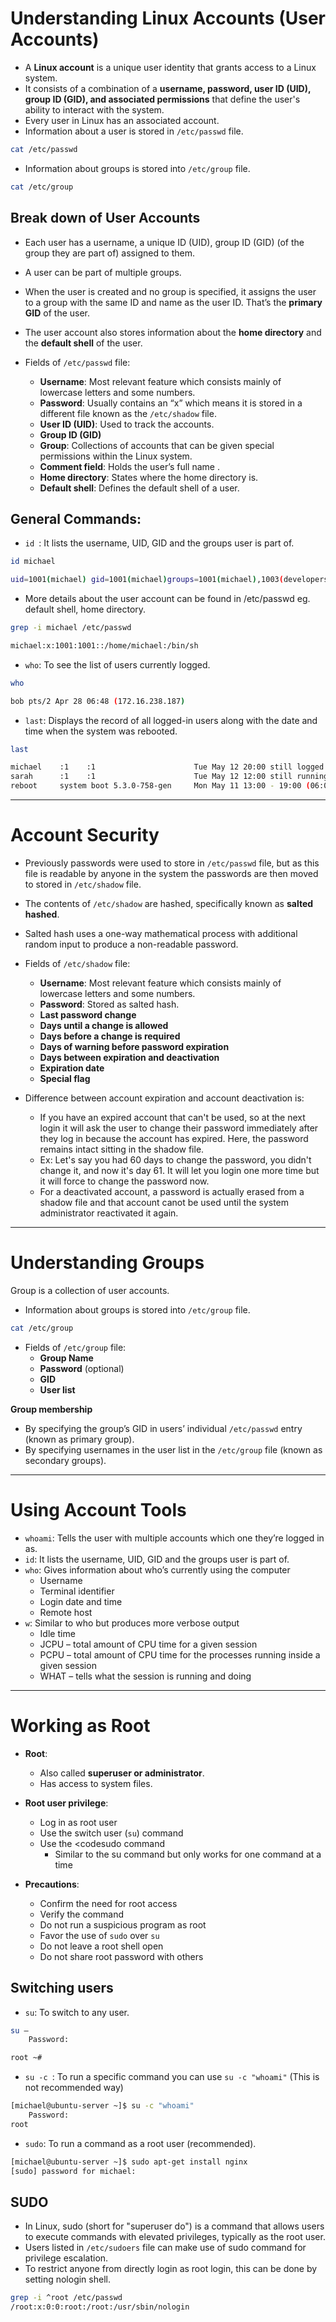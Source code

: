 # Understanding Linux Accounts (User Accounts)
- A **Linux account** is a unique user identity that grants access to a Linux system.
- It consists of a combination of a **username, password, user ID (UID), group ID (GID), and associated permissions** that define the user's ability to interact with the system.
- Every user in Linux has an associated account.
- Information about a user is stored in <code>/etc/passwd</code> file.
```bash
cat /etc/passwd
```
- Information about groups is stored into <code>/etc/group</code> file.
```bash
cat /etc/group
```

## Break down of User Accounts
- Each user has a username, a unique ID (UID), group ID (GID) (of the group they are part of) assigned to them.
- A user can be part of multiple groups.
- When the user is created and no group is specified, it assigns the user to a group with the same ID and name as the user ID. That’s the **primary GID** of the user.
- The user account also stores information about the **home directory** and the **default shell** of the user.

- Fields of <code>/etc/passwd</code> file:
    - **Username**: Most relevant feature which consists mainly of lowercase letters and some numbers.
    - **Password**: Usually contains an “x” which means it is stored in a different file known as the <code>/etc/shadow</code> file.
    - **User ID (UID)**: Used to track the accounts.
    - **Group ID (GID)**
    - **Group**: Collections of accounts that can be given special permissions within the Linux system.
    - **Comment field**: Holds the user’s full name .
    - **Home directory**: States where the home directory is.
    - **Default shell**: Defines the default shell of a user.

## General Commands:
- <code>id <username></code>: It lists the username, UID, GID and the groups user is part of.
```bash
id michael

uid=1001(michael) gid=1001(michael)groups=1001(michael),1003(developers)
```
- More details about the user account can be found in /etc/passwd eg. default shell, home directory.
```bash
grep -i michael /etc/passwd

michael:x:1001:1001::/home/michael:/bin/sh
```
- <code>who</code>: To see the list of users currently logged.
```bash
who

bob pts/2 Apr 28 06:48 (172.16.238.187)
```
- <code>last</code>: Displays the record of all logged-in users along with the date and time when the system was rebooted.
```bash
last

michael    :1    :1                      Tue May 12 20:00 still logged in
sarah      :1    :1                      Tue May 12 12:00 still running
reboot     system boot 5.3.0-758-gen     Mon May 11 13:00 - 19:00 (06:00)
```

---

# Account Security
- Previously passwords were used to store in <code>/etc/passwd</code> file, but as this file is readable by anyone in the system the passwords are then moved to stored in <code>/etc/shadow</code> file.
- The contents of <code>/etc/shadow</code> are hashed, specifically known as **salted hashed**.
- Salted hash uses a one-way mathematical process with additional random input to produce a non-readable password.

- Fields of <code>/etc/shadow</code> file:
    - **Username**: Most relevant feature which consists mainly of lowercase letters and some numbers.
    - **Password**: Stored as salted hash.
    - **Last password change**
    - **Days until a change is allowed**
    - **Days before a change is required**
    - **Days of warning before password expiration**
    - **Days between expiration and deactivation**
    - **Expiration date**
    - **Special flag**

- Difference between account expiration and account deactivation is:
    - If you have an expired account that can't be used, so at the next login it will ask the user to change their password immediately after they log in because the account has expired. Here, the password remains intact sitting in the shadow file.
    - Ex: Let's say you had 60 days to change the password, you didn't change it, and now it's day 61. It will let you login one more time but it will force to change the password now.
    - For a deactivated account, a password is actually erased from a shadow file and that account canot be used until the system administrator reactivated it again.

---

# Understanding Groups
Group is a collection of user accounts.
- Information about groups is stored into <code>/etc/group</code> file.
```bash
cat /etc/group
```

-  Fields of <code>/etc/group</code> file:
    - **Group Name**
    - **Password** (optional)
    - **GID**
    - **User list**

**Group membership**
- By specifying the group’s GID in users’ individual <code>/etc/passwd</code> entry (known as primary group).
- By specifying usernames in the user list in the <code>/etc/group</code> file (known as secondary groups).

---

# Using Account Tools
- <code>whoami</code>: Tells the user with multiple accounts which one they’re logged in as.
- <code>id</code>: It lists the username, UID, GID and the groups user is part of.
- <code>who</code>: Gives information about who’s currently using the computer
    - Username
    - Terminal identifier
    - Login date and time
    - Remote host
- <code>w</code>: Similar to who but produces more verbose output
    - Idle time
    - JCPU – total amount of CPU time for a given session
    - PCPU – total amount of CPU time for the processes running inside a given session
    - WHAT – tells what the session is running and doing

---

# Working as Root
- **Root**:
    - Also called **superuser or administrator**.
    - Has access to system files.

- **Root user privilege**:
    - Log in as root user
    - Use the switch user (<code>su</code>) command
    - Use the <codesudo</code> command
        - Similar to the su command but only works for one command at a time

- **Precautions**:
    - Confirm the need for root access
    - Verify the command
    - Do not run a suspicious program as root
    - Favor the use of <code>sudo</code> over <code>su</code>
    - Do not leave a root shell open
    - Do not share root password with others

## Switching users
- <code>su</code>: To switch to any user.
```bash
su –
    Password:

root ~#
```
- <code>su -c <command></code>: To run a specific command you can use <code>su -c "whoami"</code> (This is not recommended way)
```bash
[michael@ubuntu-server ~]$ su -c "whoami"
    Password:
root
```
- <code>sudo</code>: To run a command as a root user (recommended).
```bash
[michael@ubuntu-server ~]$ sudo apt-get install nginx
[sudo] password for michael:
```

## SUDO
- In Linux, sudo (short for "superuser do") is a command that allows users to execute commands with elevated privileges, typically as the root user.
- Users listed in <code>/etc/sudoers</code> file can make use of sudo command for privilege escalation.
- To restrict anyone from directly login as root login, this can be done by setting nologin shell.
```bash
grep -i ^root /etc/passwd
/root:x:0:0:root:/root:/usr/sbin/nologin
```